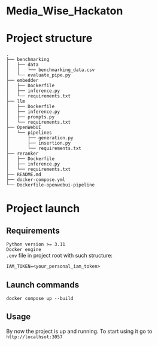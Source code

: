 # Media_Wise_Hackaton
# Project structure 
```commandline
.
├── benchmarking
│   ├── data
│   │   └── benchmarking_data.csv
│   └── evaluate_pipe.py
├── embedder
│   ├── Dockerfile
│   ├── inference.py
│   └── requirements.txt
├── llm
│   ├── Dockerfile
│   ├── inference.py
│   ├── prompts.py
│   └── requirements.txt
├── OpenWebUI
│   └── pipelines
│       ├── generation.py
│       ├── insertion.py
│       └── requirements.txt
├── reranker
│   ├── Dockerfile
│   ├── inference.py
│   └── requirements.txt
├── README.md
├── docker-compose.yml
└── Dockerfile-openwebui-pipeline

```
# Project launch 
## Requirements
`Python version >= 3.11` </br>
`Docker engine` </br>
`.env` file in project root with such structure:
```commandline
IAM_TOKEN=<your_personal_iam_token>
```
## Launch commands 
```commandline
docker compose up --build 
```

## Usage 
By now the project is up and running. To start using it go to `http://localhsot:3057`